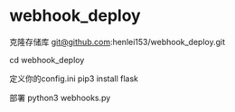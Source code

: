 # webhook_deploy

克隆存储库
git@github.com:henlei153/webhook_deploy.git

cd webhook_deploy

定义你的config.ini
pip3 install flask

部署
python3 webhooks.py
